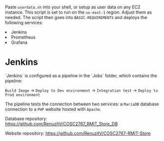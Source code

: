 Paste `userdata.sh` into your shell, or setup as user data on any EC2 instance.
This script is set to run on the `us-east-1` region. Adjust them as needed.
The script then goes into `BASIC-REQUIREMENTS` and deploys the following services:

<li> Jenkins </li>
<li> Prometheus </li>
<li> Grafana </li>

<h1> Jenkins </h1>
`Jenkins` is configured as a pipeline in the `Jobs` folder, which contains the pipeline:

`Build Image` -> `Deploy to Dev environment` -> `Integration test` -> `Deploy to Prod environment`

The pipeline tests the connection between two services: a `MariaDB` database connection to a `PHP` website hosted with `Apache`. 

Database repository: <a> https://github.com/RenuzitV/COSC2767_RMIT_Store_DB </a>

Website repository: <a> https://github.com/RenuzitV/COSC2767-RMIT-Store </a>
